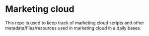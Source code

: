 # Marketing cloud
This repo is used to keep track of marketing cloud scripts and other metadata/files/resources used in marketing cloud in a daily bases.